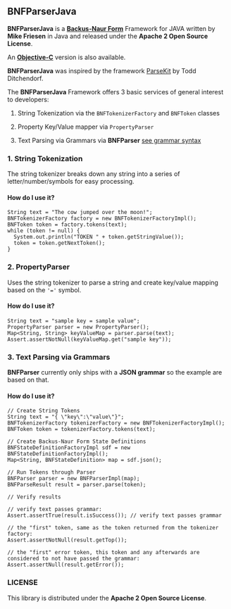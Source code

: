## BNFParserJava

**BNFParserJava** is a [**Backus-Naur Form**](https://en.wikipedia.org/wiki/Backus%E2%80%93Naur_Form) Framework for JAVA written by **Mike Friesen** in Java and released under the **Apache 2 Open Source License**.

An [**Objective-C**](https://github.com/mfriesen/BNFParser) version is also available.

**BNFParserJava** was inspired by the framework [ParseKit](http://parsekit.com/) by Todd Ditchendorf.

The **BNFParserJava** Framework offers 3 basic services of general interest to developers:

1. String Tokenization via the `BNFTokenizerFactory` and `BNFToken` classes

2. Property Key/Value mapper via `PropertyParser`

3. Text Parsing via Grammars via **BNFParser** [see grammar syntax](http://parsekit.com/grammars.html)

### 1. String Tokenization

The string tokenizer breaks down any string into a series of letter/number/symbols for easy processing.

#### How do I use it? 
    String text = "The cow jumped over the moon!";
    BNFTokenizerFactory factory = new BNFTokenizerFactoryImpl();
    BNFToken token = factory.tokens(text);
    while (token != null) {
      System.out.println("TOKEN " + token.getStringValue());
      token = token.getNextToken();
    }

### 2. PropertyParser

Uses the string tokenizer to parse a string and create key/value mapping based on the `'='` symbol.

#### How do I use it?

    String text = "sample key = sample value";
    PropertyParser parser = new PropertyParser();
    Map<String, String> keyValueMap = parser.parse(text);
    Assert.assertNotNull(keyValueMap.get("sample key"));

### 3. Text Parsing via Grammars

**BNFParser** currently only ships with a **JSON grammar** so the example are based on that.

#### How do I use it?

    // Create String Tokens
    String text = "{ \"key\":\"value\"}";
    BNFTokenizerFactory tokenizerFactory = new BNFTokenizerFactoryImpl();
    BNFToken token = tokenizerFactory.tokens(text);
    
    // Create Backus-Naur Form State Definitions
    BNFStateDefinitionFactoryImpl sdf = new BNFStateDefinitionFactoryImpl();
    Map<String, BNFStateDefinition> map = sdf.json();
    
    // Run Tokens through Parser
    BNFParser parser = new BNFParserImpl(map);
    BNFParseResult result = parser.parse(token);
    
    // Verify results
    
    // verify text passes grammar:
    Assert.assertTrue(result.isSuccess()); // verify text passes grammar
    
    // the "first" token, same as the token returned from the tokenizer factory:
    Assert.assertNotNull(result.getTop());
    
    // the "first" error token, this token and any afterwards are considered to not have passed the grammar:
    Assert.assertNull(result.getError());

### LICENSE

This library is distributed under the **Apache 2 Open Source License**.